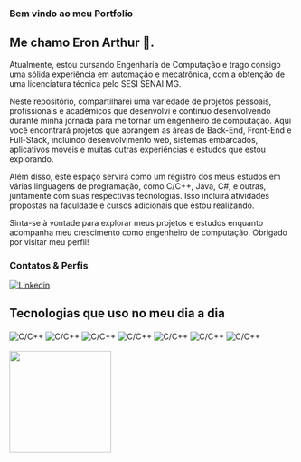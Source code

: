  
### Bem vindo ao meu Portfolio 
## Me chamo Eron Arthur 👋.
Atualmente, estou cursando Engenharia de Computação e trago consigo uma sólida experiência em automação e mecatrônica, com a obtenção de uma licenciatura técnica pelo SESI SENAI MG.

Neste repositório, compartilharei uma variedade de projetos pessoais, profissionais e acadêmicos que desenvolvi e continuo desenvolvendo durante minha jornada para me tornar um engenheiro de computação. Aqui você encontrará projetos que abrangem as áreas de Back-End, Front-End e Full-Stack, incluindo desenvolvimento web, sistemas embarcados, aplicativos móveis e muitas outras experiências e estudos que estou explorando.

Além disso, este espaço servirá como um registro dos meus estudos em várias linguagens de programação, como C/C++, Java, C#, e outras, juntamente com suas respectivas tecnologias. Isso incluirá atividades propostas na faculdade e cursos adicionais que estou realizando.

Sinta-se à vontade para explorar meus projetos e estudos enquanto acompanha meu crescimento como engenheiro de computação. Obrigado por visitar meu perfil!

### Contatos & Perfis 
[![Linkedin](https://img.shields.io/badge/LinkedIn-0077B5?style=for-the-badge&logo=linkedin&logoColor=white)](https://www.linkedin.com/in/eron-arthur-80644a187/)

## Tecnologias que uso no meu dia a dia 
<div style="display: inline_block">
    <img align="center" alt="C/C++" src="https://img.shields.io/badge/C%2B%2B-00599C?style=for-the-badge&logo=c%2B%2B&logoColor=white"/>
    <img align="center" alt="C/C++" src="https://img.shields.io/badge/Python-14354C?style=for-the-badge&logo=python&logoColor=white"/>
    <img align="center" alt="C/C++" src="https://img.shields.io/badge/Java-ED8B00?style=for-the-badge&logo=openjdk&logoColor=white"/>
    <img align="center" alt="C/C++" src="https://img.shields.io/badge/React-20232A?style=for-the-badge&logo=react&logoColor=61DAFB"/>
    <img align="center" alt="C/C++" src="https://img.shields.io/badge/C%23-239120?style=for-the-badge&logo=c-sharp&logoColor=white"/>
    <img align="center" alt="C/C++" src="https://img.shields.io/badge/HTML-239120?style=for-the-badge&logo=html5&logoColor=white"/>
    <img align="center" alt="C/C++" src="https://img.shields.io/badge/CSS-239120?&style=for-the-badge&logo=css3&logoColor=white"/>

<div>

<div><BR>
  <a href="https://github.com/SrEron">
  <img height="180em" src="https://github-readme-stats-eight-theta.vercel.app/api?username=SrEron&show_icons=true&theme=onedark&include_all_commits=true&count_private=true"/>
<div>




